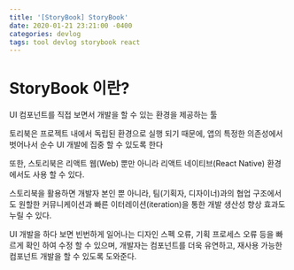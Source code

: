 ```yaml
---
title: '[StoryBook] StoryBook'
date: 2020-01-21 23:21:00 -0400
categories: devlog
tags: tool devlog storybook react
---
```


# StoryBook 이란?
UI 컴포넌트를 직접 보면서 개발을 할 수 있는 환경을 제공하는 툴

토리북은 프로젝트 내에서 독립된 환경으로 실행 되기 때문에, 앱의 특정한 의존성에서 벗어나서 순수 UI 개발에 집중 할 수 있도록 한다

또한, 스토리북은 리액트 웹(Web) 뿐만 아니라 리액트 네이티브(React Native) 환경에서도 사용 할 수 있다. 

스토리북을 활용하면 개발자 본인 뿐 아니라, 팀(기획자, 디자이너)과의 협업 구조에서도 원할한 커뮤니케이션과 빠른 이터레이션(iteration)을 통한 개발 생산성 향상 효과도 누릴 수 있다.

UI 개발을 하다 보면 빈번하게 일어나는 디자인 스펙 오류, 기획 프로세스 오류 등을 빠르게 확인 하여 수정 할 수 있으며, 개발자는 컴포넌트를 더욱 유연하고, 재사용 가능한 컴포넌트 개발을 할 수 있도록 도와준다.